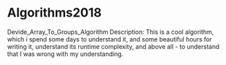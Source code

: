 # Algorithms2018

Devide_Array_To_Groups_Algorithm Description:
This is a cool algorithm, which i spend some days to understand it, and some beautiful hours for writing it, understand its runtime complexity, and above all - to understand that I was wrong with my understanding.
